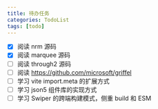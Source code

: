 ```yaml
---
title: 待办任务
categories: TodoList
tags: [todo]
---
```


- [x] 阅读 nrm 源码
- [x] 阅读 marquee 源码
- [ ] 阅读 through2 源码
- [ ] 阅读 https://github.com/microsoft/griffel
- [ ] 学习 vite import.meta 的扩展方式
- [ ] 学习 json5 组件库的实现方式
- [ ] 学习 Swiper 的跨端构建模式，侧重 build 和 ESM
